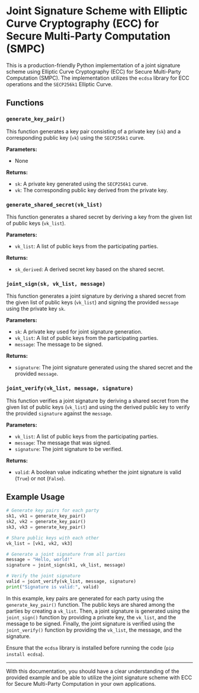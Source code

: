 # Joint Signature Scheme with Elliptic Curve Cryptography (ECC) for Secure Multi-Party Computation (SMPC)

This is a production-friendly Python implementation of a joint signature scheme using Elliptic Curve Cryptography (ECC) for Secure Multi-Party Computation (SMPC). The implementation utilizes the `ecdsa` library for ECC operations and the `SECP256k1` Elliptic Curve.

## Functions

### `generate_key_pair()`

This function generates a key pair consisting of a private key (`sk`) and a corresponding public key (`vk`) using the `SECP256k1` curve.

**Parameters:**

- None

**Returns:**

- `sk`: A private key generated using the `SECP256k1` curve.
- `vk`: The corresponding public key derived from the private key.

### `generate_shared_secret(vk_list)`

This function generates a shared secret by deriving a key from the given list of public keys (`vk_list`).

**Parameters:**

- `vk_list`: A list of public keys from the participating parties.

**Returns:**

- `sk_derived`: A derived secret key based on the shared secret.

### `joint_sign(sk, vk_list, message)`

This function generates a joint signature by deriving a shared secret from the given list of public keys (`vk_list`) and signing the provided `message` using the private key `sk`.

**Parameters:**

- `sk`: A private key used for joint signature generation.
- `vk_list`: A list of public keys from the participating parties.
- `message`: The message to be signed.

**Returns:**

- `signature`: The joint signature generated using the shared secret and the provided `message`.

### `joint_verify(vk_list, message, signature)`

This function verifies a joint signature by deriving a shared secret from the given list of public keys (`vk_list`) and using the derived public key to verify the provided `signature` against the `message`.

**Parameters:**

- `vk_list`: A list of public keys from the participating parties.
- `message`: The message that was signed.
- `signature`: The joint signature to be verified.

**Returns:**

- `valid`: A boolean value indicating whether the joint signature is valid (`True`) or not (`False`).

## Example Usage

```python
# Generate key pairs for each party
sk1, vk1 = generate_key_pair()
sk2, vk2 = generate_key_pair()
sk3, vk3 = generate_key_pair()

# Share public keys with each other
vk_list = [vk1, vk2, vk3]

# Generate a joint signature from all parties
message = "Hello, world!"
signature = joint_sign(sk1, vk_list, message)

# Verify the joint signature
valid = joint_verify(vk_list, message, signature)
print("Signature is valid:", valid)
```

In this example, key pairs are generated for each party using the `generate_key_pair()` function. The public keys are shared among the parties by creating a `vk_list`. Then, a joint signature is generated using the `joint_sign()` function by providing a private key, the `vk_list`, and the message to be signed. Finally, the joint signature is verified using the `joint_verify()` function by providing the `vk_list`, the message, and the signature.

Ensure that the `ecdsa` library is installed before running the code (`pip install ecdsa`).

---

With this documentation, you should have a clear understanding of the provided example and be able to utilize the joint signature scheme with ECC for Secure Multi-Party Computation in your own applications.
